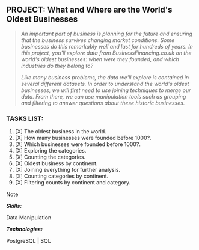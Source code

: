 ## PROJECT: What and Where are the World's Oldest Businesses
> _An important part of business is planning for the future and ensuring that the business survives changing market conditions. Some businesses do this remarkably well and last for hundreds of years. In this project, you'll explore data from BusinessFinancing.co.uk on the world's oldest businesses: when were they founded, and which industries do they belong to?_
>
> _Like many business problems, the data we'll explore is contained in several different datasets. In order to understand the world's oldest businesses, we will first need to use joining techniques to merge our data. From there, we can use manipulation tools such as grouping and filtering to answer questions about these historic businesses._
### TASKS LIST:
1. [X] The oldest business in the world.
2. [X] How many businesses were founded before 1000?.
3. [X] Which businesses were founded before 1000?.
4. [X] Exploring the categories.
5. [X] Counting the categories.
6. [X] Oldest business by continent.
7. [X] Joining everything for further analysis.
8. [X] Counting categories by continent.
9. [X] Filtering counts by continent and category.

>[!NOTE]
>**_Skills:_**
>
>Data Manipulation
>
>**_Technologies:_**
>
>PostgreSQL | SQL
